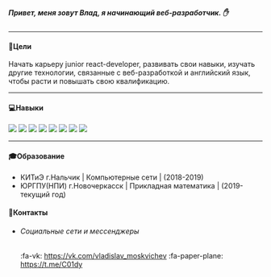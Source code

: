 ##### Привет, меня зовут Влад, я начинающий веб-разработчик. :raised_hand:
------------
#### :dart:Цели
Начать карьеру junior react-developer, развивать свои навыки, изучать
другие технологии, связанные с веб-разработкой и английский язык, чтобы расти и повышать свою квалификацию.

------------
#### :computer:Навыки 
![](https://camo.githubusercontent.com/b40dc78d689a8684236609c64727242364c2948e/68747470733a2f2f696d672e736869656c64732e696f2f62616467652f2d48544d4c2d3333333333333f7374796c653d666c6174266c6f676f3d48544d4c35) ![](https://camo.githubusercontent.com/5b37ae0034adc2cc7b0f11230b954231b24ca0a0/68747470733a2f2f696d672e736869656c64732e696f2f62616467652f2d4353532d3333333333333f7374796c653d666c6174266c6f676f3d43535333) ![](https://camo.githubusercontent.com/c750ce798fd2ab2fbcd9a9b8d6859bc7b2c30f39/68747470733a2f2f696d672e736869656c64732e696f2f62616467652f2d534153532d3333333333333f7374796c653d666c6174266c6f676f3d53415353) ![](https://camo.githubusercontent.com/f7df22af8cb0a6ee23d1dda82b5e5e5c30144ca2/68747470733a2f2f696d672e736869656c64732e696f2f62616467652f2d426f6f7473747261702d3333333333333f7374796c653d666c6174266c6f676f3d626f6f747374726170266c6f676f436f6c6f723d353633443743)
![](https://camo.githubusercontent.com/a38e584a11dc7e1ae640aba12ff39747df47aef3/68747470733a2f2f696d672e736869656c64732e696f2f62616467652f2d4a6176615363726970742d3333333333333f7374796c653d666c6174266c6f676f3d6a617661736372697074) ![](https://camo.githubusercontent.com/496162d50a3778689dafdac713b19cdf882676cc/68747470733a2f2f696d672e736869656c64732e696f2f62616467652f2d547970655363726970742d3333333333333f7374796c653d666c6174266c6f676f3d54797065536372697074266c6f676f436f6c6f723d303037414343) ![](https://camo.githubusercontent.com/9b2ca955bab51d626f579215ade7d4c8b420792d/68747470733a2f2f696d672e736869656c64732e696f2f62616467652f2d52656163742d3333333333333f7374796c653d666c6174266c6f676f3d7265616374) ![](https://camo.githubusercontent.com/8a752f290bfcdb3ae0b296fcea45b262d00913e7/68747470733a2f2f696d672e736869656c64732e696f2f62616467652f2d52656475782d3333333333333f7374796c653d666c6174266c6f676f3d7265647578)

------------
#### :mortar_board:Образование
* КИТиЭ г.Нальчик | Компьютерные сети | (2018-2019)
* ЮРГПУ(НПИ) г.Новочеркасск | Прикладная математика | (2019-текущий год)

#### :email:Контакты
* ###### Социальные сети и мессенджеры
	:fa-vk:  https://vk.com/vladislav_moskvichev
	:fa-paper-plane:  https://t.me/C01dy
	





